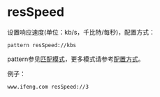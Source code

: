 # resSpeed

设置响应速度(单位：kb/s，千比特/每秒)，配置方式：

	pattern resSpeed://kbs

pattern参见[匹配模式](../pattern.html)，更多模式请参考[配置方式](../mode.html)。

例子：

	www.ifeng.com resSpeed://3
